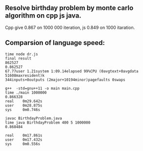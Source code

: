 ## Resolve birthday problem by monte carlo algorithm on cpp js java.

Cpp give 0.867 on 1000 000 iteration, js 0.849 on 1000 itaration.

## Comparsion of language speed:

```
time node dr.js
final result
862527
0.862527
67.77user 1.21system 1:09.14elapsed 99%CPU (0avgtext+0avgdata 51608maxresident)k
344inputs+0outputs (2major+10194minor)pagefaults 0swaps

g++  -std=gnu++11 -o main main.cpp
time ./main 1000000
0.866328
real    0m29.642s
user    0m28.875s
sys     0m0.746s

javac BirthdayProblem.java
time java BirthdayProblem 400 5 1000000
0.868484

real    0m17.861s
user    0m17.432s
sys     0m0.556s

```